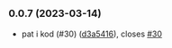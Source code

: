 ## <small>0.0.7 (2023-03-14)</small>

* pat i kod (#30) ([d3a5416](https://github.com/mptasinski/vscode-test/commit/d3a5416)), closes [#30](https://github.com/mptasinski/vscode-test/issues/30)



